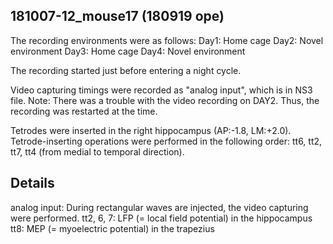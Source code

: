 ## 181007-12_mouse17 (180919 ope)

The recording environments were as follows:
Day1: Home cage
Day2: Novel environment
Day3: Home cage
Day4: Novel environment

The recording started just before entering a night cycle.

Video capturing timings were recorded as "analog input", which is in NS3 file.
Note: There was a trouble with the video recording on DAY2. Thus, the recording was restarted at the time.

Tetrodes were inserted in the right hippocampus (AP:-1.8, LM:+2.0). Tetrode-inserting operations were performed in the following order: tt6, tt2, tt7, tt4 (from medial to temporal direction).


## Details
analog input: During rectangular waves are injected, the video capturing were performed.
   tt2, 6, 7: LFP (= local field potential) in the hippocampus
         tt8: MEP (= myoelectric potential) in the trapezius
